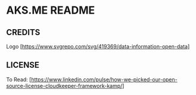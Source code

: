 # AKS.ME README

## CREDITS
Logo [https://www.svgrepo.com/svg/419369/data-information-open-data]


## LICENSE
To Read: [https://www.linkedin.com/pulse/how-we-picked-our-open-source-license-cloudkeeper-framework-kamp/]